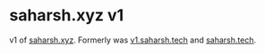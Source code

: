 # saharsh.xyz v1

v1 of [saharsh.xyz](https://saharsh.xyz). Formerly was [v1.saharsh.tech](https://v1.saharsh.tech) and [saharsh.tech](https://saharsh.tech).
